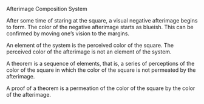 
 
Afterimage Composition System

After some time of staring at the square, a visual negative afterimage begins to form. The color of the negative afterimage starts as blueish. This can be confirmed by moving one’s vision to the margins.  

An element of the system is the perceived color of the square. 
The perceived color of the afterimage is not an element of the system. 

A theorem is a sequence of elements, that is, a series of perceptions of the color of the square in which the color of the square is not permeated by the afterimage. 

A proof of a theorem is a permeation of the color of the square by the color of the afterimage.



